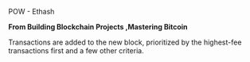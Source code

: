 POW - Ethash

**From Building Blockchain Projects ,Mastering Bitcoin**

Transactions are added to the new block, prioritized by the highest-fee transactions first and a few other criteria.

